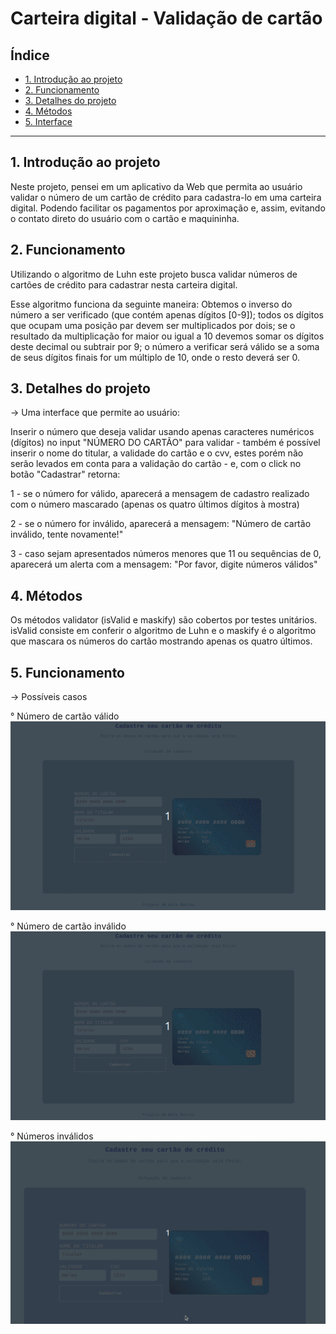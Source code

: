 # Carteira digital - Validação de cartão

## Índice

* [1. Introdução ao projeto](#1-introdução)
* [2. Funcionamento](#2-funcionamento)
* [3. Detalhes do projeto](#3-detalhes-do-projeto)
* [4. Métodos](#4-métodos)
* [5. Interface](#5-interface)

***

## 1. Introdução ao projeto

Neste projeto, pensei em um aplicativo da Web que permita ao usuário validar o número de um cartão de crédito para cadastra-lo em uma carteira digital. Podendo facilitar os pagamentos por aproximação e, assim, evitando o contato direto do usuário com o cartão e maquininha.

## 2. Funcionamento

Utilizando o algoritmo de Luhn este projeto busca validar números de cartões de crédito para cadastrar nesta carteira digital.

Esse algoritmo funciona da seguinte maneira: Obtemos o inverso do número a ser verificado (que contém apenas dígitos [0-9]); todos os dígitos que ocupam uma posição par devem ser multiplicados por dois; se o resultado da multiplicação for maior ou igual a 10 devemos somar os dígitos deste decimal ou subtrair por 9; o número a verificar será válido se a soma de seus dígitos finais for um múltiplo de 10, onde o resto deverá ser 0.

## 3. Detalhes do projeto

-> Uma interface que permite ao usuário:

Inserir o número que deseja validar usando apenas caracteres numéricos (dígitos) no input "NÚMERO DO CARTÃO" para validar - também é possível inserir o nome do titular, a validade do cartão e o cvv, estes porém não serão levados em conta para a validação do cartão - e, com o click no botão "Cadastrar" retorna:

1 - se o número for válido, aparecerá a mensagem de cadastro realizado com o número mascarado (apenas os quatro últimos dígitos à mostra)

2 - se o número for inválido, aparecerá a mensagem: "Número de cartão inválido, tente novamente!"

3 - caso sejam apresentados números menores que 11 ou sequências de 0, aparecerá um alerta com a mensagem: "Por favor, digite números válidos"

## 4. Métodos

Os métodos validator (isValid e maskify) são cobertos por testes unitários.
isValid consiste em conferir o algoritmo de Luhn e o maskify é o algoritmo que mascara os números do cartão mostrando apenas os quatro últimos.

## 5. Funcionamento

-> Possíveis casos

° Número de cartão válido
<img class="valid" src="valid-card.gif" title="valid">

° Número de cartão inválido
<img class="invalid" src="invalid-card.gif" title="valid">

° Números inválidos
<img class="invalid-number" src="invalid-number.gif" title="invalid-number">

